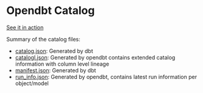 # Opendbt Catalog

[See it in action](https://memiiso.github.io/opendbt/opendbtdocs/)

Summary of the catalog files:

- [catalog.json](catalog.json): Generated by dbt
- [catalogl.json](catalogl.json): Generated by opendbt contains extended catalog information with column level lineage
- [manifest.json](manifest.json): Generated by dbt
- [run_info.json](run_info.json): Generated by opendbt, contains latest run information per object/model